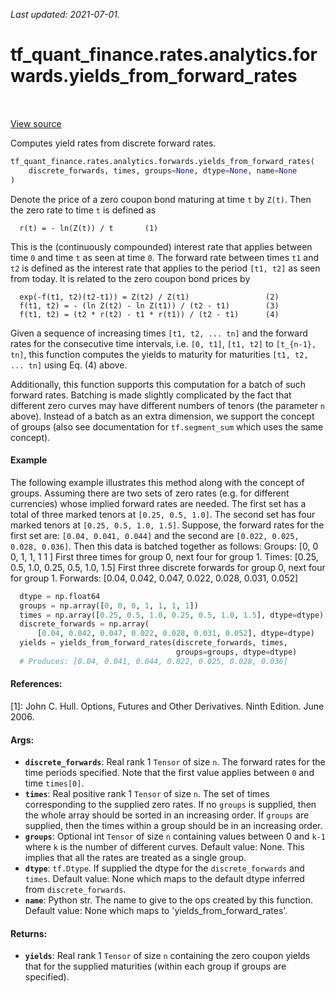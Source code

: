 <!--
This file is generated by a tool. Do not edit directly.
For open-source contributions the docs will be updated automatically.
-->

*Last updated: 2021-07-01.*

<div itemscope itemtype="http://developers.google.com/ReferenceObject">
<meta itemprop="name" content="tf_quant_finance.rates.analytics.forwards.yields_from_forward_rates" />
<meta itemprop="path" content="Stable" />
</div>

# tf_quant_finance.rates.analytics.forwards.yields_from_forward_rates

<!-- Insert buttons and diff -->

<table class="tfo-notebook-buttons tfo-api" align="left">
</table>

<a target="_blank" href="https://github.com/google/tf-quant-finance/blob/master/tf_quant_finance/rates/analytics/forwards.py">View source</a>



Computes yield rates from discrete forward rates.

```python
tf_quant_finance.rates.analytics.forwards.yields_from_forward_rates(
    discrete_forwards, times, groups=None, dtype=None, name=None
)
```



<!-- Placeholder for "Used in" -->

Denote the price of a zero coupon bond maturing at time `t` by `Z(t)`. Then
the zero rate to time `t` is defined as

```None
  r(t) = - ln(Z(t)) / t       (1)

```

This is the (continuously compounded) interest rate that applies between time
`0` and time `t` as seen at time `0`. The forward rate between times `t1` and
`t2` is defined as the interest rate that applies to the period `[t1, t2]`
as seen from today. It is related to the zero coupon bond prices by

```None
  exp(-f(t1, t2)(t2-t1)) = Z(t2) / Z(t1)                 (2)
  f(t1, t2) = - (ln Z(t2) - ln Z(t1)) / (t2 - t1)        (3)
  f(t1, t2) = (t2 * r(t2) - t1 * r(t1)) / (t2 - t1)      (4)
```

Given a sequence of increasing times `[t1, t2, ... tn]` and the forward rates
for the consecutive time intervals, i.e. `[0, t1]`, `[t1, t2]` to
`[t_{n-1}, tn]`, this function computes the yields to maturity for maturities
`[t1, t2, ... tn]` using Eq. (4) above.

Additionally, this function supports this computation for a batch of such
forward rates. Batching is made slightly complicated by the fact that
different zero curves may have different numbers of tenors (the parameter `n`
above). Instead of a batch as an extra dimension, we support the concept of
groups (also see documentation for `tf.segment_sum` which uses the same
concept).

#### Example

The following example illustrates this method along with the concept of
groups. Assuming there are two sets of zero rates (e.g. for different
currencies) whose implied forward rates are needed. The first set has a total
of three marked tenors at `[0.25, 0.5, 1.0]`. The second set
has four marked tenors at `[0.25, 0.5, 1.0, 1.5]`.
Suppose, the forward rates for the first set are:
`[0.04, 0.041, 0.044]` and the second are `[0.022, 0.025, 0.028, 0.036]`.
Then this data is batched together as follows:
Groups:   [0,    0    0,   1,    1,   1    1  ]
First three times for group 0, next four for group 1.
Times:    [0.25, 0.5, 1.0, 0.25, 0.5, 1.0, 1.5]
First three discrete forwards for group 0, next four for group 1.
Forwards: [0.04, 0.042, 0.047, 0.022, 0.028, 0.031, 0.052]

```python
  dtype = np.float64
  groups = np.array([0, 0, 0, 1, 1, 1, 1])
  times = np.array([0.25, 0.5, 1.0, 0.25, 0.5, 1.0, 1.5], dtype=dtype)
  discrete_forwards = np.array(
      [0.04, 0.042, 0.047, 0.022, 0.028, 0.031, 0.052], dtype=dtype)
  yields = yields_from_forward_rates(discrete_forwards, times,
                                     groups=groups, dtype=dtype)
  # Produces: [0.04, 0.041, 0.044, 0.022, 0.025, 0.028, 0.036]
```

#### References:

[1]: John C. Hull. Options, Futures and Other Derivatives. Ninth Edition.
  June 2006.

#### Args:


* <b>`discrete_forwards`</b>: Real rank 1 `Tensor` of size `n`. The forward rates for
  the time periods specified. Note that the first value applies between `0`
  and time `times[0]`.
* <b>`times`</b>: Real positive rank 1 `Tensor` of size `n`. The set of times
  corresponding to the supplied zero rates. If no `groups` is supplied, then
  the whole array should be sorted in an increasing order. If `groups` are
  supplied, then the times within a group should be in an increasing order.
* <b>`groups`</b>: Optional int `Tensor` of size `n` containing values between 0 and
  `k-1` where `k` is the number of different curves.
  Default value: None. This implies that all the rates are treated as a
    single group.
* <b>`dtype`</b>: `tf.Dtype`. If supplied the dtype for the `discrete_forwards` and
  `times`.
  Default value: None which maps to the default dtype inferred from
  `discrete_forwards`.
* <b>`name`</b>: Python str. The name to give to the ops created by this function.
  Default value: None which maps to 'yields_from_forward_rates'.


#### Returns:


* <b>`yields`</b>: Real rank 1 `Tensor` of size `n` containing the zero coupon yields
that for the supplied maturities (within each group if groups are
specified).